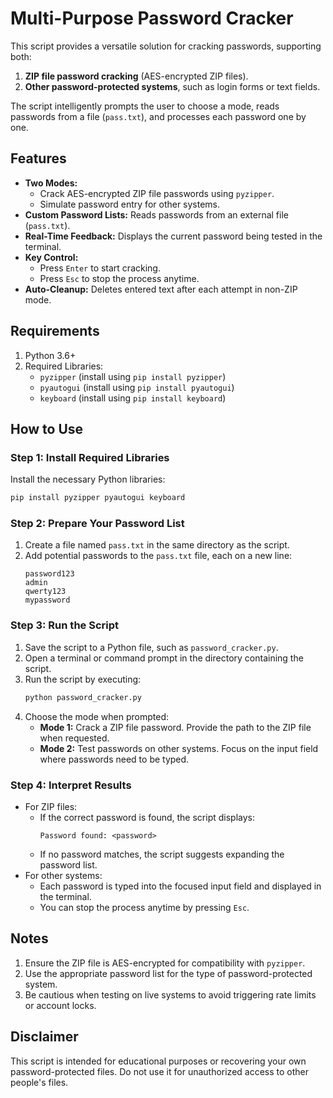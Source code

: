 # Multi-Purpose Password Cracker

This script provides a versatile solution for cracking passwords, supporting both:

1. **ZIP file password cracking** (AES-encrypted ZIP files).
2. **Other password-protected systems**, such as login forms or text fields.

The script intelligently prompts the user to choose a mode, reads passwords from a file (`pass.txt`), and processes each password one by one.

## Features

- **Two Modes:**
  - Crack AES-encrypted ZIP file passwords using `pyzipper`.
  - Simulate password entry for other systems.
- **Custom Password Lists:** Reads passwords from an external file (`pass.txt`).
- **Real-Time Feedback:** Displays the current password being tested in the terminal.
- **Key Control:**
  - Press `Enter` to start cracking.
  - Press `Esc` to stop the process anytime.
- **Auto-Cleanup:** Deletes entered text after each attempt in non-ZIP mode.

## Requirements

1. Python 3.6+
2. Required Libraries:
   - `pyzipper` (install using `pip install pyzipper`)
   - `pyautogui` (install using `pip install pyautogui`)
   - `keyboard` (install using `pip install keyboard`)

## How to Use

### Step 1: Install Required Libraries

Install the necessary Python libraries:

```bash
pip install pyzipper pyautogui keyboard
```

### Step 2: Prepare Your Password List

1. Create a file named `pass.txt` in the same directory as the script.
2. Add potential passwords to the `pass.txt` file, each on a new line:
   ```
   password123
   admin
   qwerty123
   mypassword
   ```

### Step 3: Run the Script

1. Save the script to a Python file, such as `password_cracker.py`.
2. Open a terminal or command prompt in the directory containing the script.
3. Run the script by executing:
   ```bash
   python password_cracker.py
   ```
4. Choose the mode when prompted:
   - **Mode 1:** Crack a ZIP file password. Provide the path to the ZIP file when requested.
   - **Mode 2:** Test passwords on other systems. Focus on the input field where passwords need to be typed.

### Step 4: Interpret Results

- For ZIP files:
  - If the correct password is found, the script displays:
    ```
    Password found: <password>
    ```
  - If no password matches, the script suggests expanding the password list.
- For other systems:
  - Each password is typed into the focused input field and displayed in the terminal.
  - You can stop the process anytime by pressing `Esc`.

##



## Notes

1. Ensure the ZIP file is AES-encrypted for compatibility with `pyzipper`.
2. Use the appropriate password list for the type of password-protected system.
3. Be cautious when testing on live systems to avoid triggering rate limits or account locks.

## Disclaimer

This script is intended for educational purposes or recovering your own password-protected files. Do not use it for unauthorized access to other people's files.

